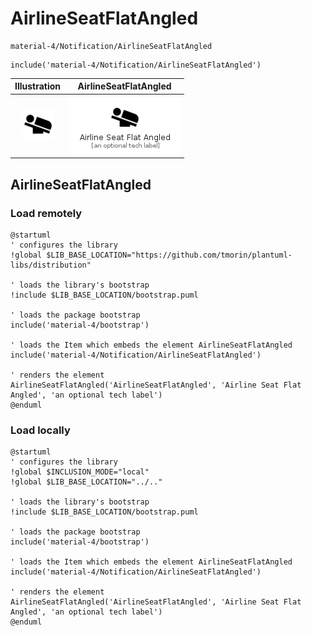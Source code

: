 # AirlineSeatFlatAngled


```text
material-4/Notification/AirlineSeatFlatAngled
```

```text
include('material-4/Notification/AirlineSeatFlatAngled')
```



| Illustration | AirlineSeatFlatAngled |
| :---: | :---: |
| ![illustration for Illustration](../../material-4/Notification/AirlineSeatFlatAngled.png) | ![illustration for AirlineSeatFlatAngled](../../material-4/Notification/AirlineSeatFlatAngled.Local.png) |




## AirlineSeatFlatAngled

### Load remotely
```plantuml
@startuml
' configures the library
!global $LIB_BASE_LOCATION="https://github.com/tmorin/plantuml-libs/distribution"

' loads the library's bootstrap
!include $LIB_BASE_LOCATION/bootstrap.puml

' loads the package bootstrap
include('material-4/bootstrap')

' loads the Item which embeds the element AirlineSeatFlatAngled
include('material-4/Notification/AirlineSeatFlatAngled')

' renders the element
AirlineSeatFlatAngled('AirlineSeatFlatAngled', 'Airline Seat Flat Angled', 'an optional tech label')
@enduml
```

### Load locally
```plantuml
@startuml
' configures the library
!global $INCLUSION_MODE="local"
!global $LIB_BASE_LOCATION="../.."

' loads the library's bootstrap
!include $LIB_BASE_LOCATION/bootstrap.puml

' loads the package bootstrap
include('material-4/bootstrap')

' loads the Item which embeds the element AirlineSeatFlatAngled
include('material-4/Notification/AirlineSeatFlatAngled')

' renders the element
AirlineSeatFlatAngled('AirlineSeatFlatAngled', 'Airline Seat Flat Angled', 'an optional tech label')
@enduml
```

